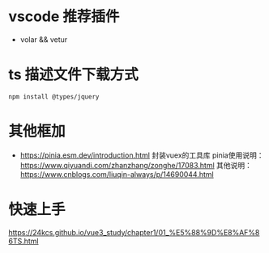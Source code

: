 <!--
 * @file: 
 * @Date: 2021-07-07 09:14:14
 * @author: liuyong.wang
-->
# vscode 推荐插件
- volar  &&  vetur

# ts 描述文件下载方式
`
  npm install @types/jquery
`

# 其他框加
- https://pinia.esm.dev/introduction.html   封装vuex的工具库
pinia使用说明： https://www.qiyuandi.com/zhanzhang/zonghe/17083.html
其他说明：https://www.cnblogs.com/liuqin-always/p/14690044.html

# 快速上手
https://24kcs.github.io/vue3_study/chapter1/01_%E5%88%9D%E8%AF%86TS.html